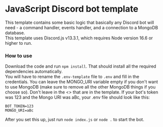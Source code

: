 # JavaScript Discord bot template
This template contains some basic logic that basically any Discord bot will need - a command handler, events handler, and a connection to a MongoDB database.<br>
This template uses Discord.js v13.3.1, which requires Node version 16.6 or higher to run.

### How to use
Download the code and run `npm install`. That should install all the required dependencies automatically.<br>
You will have to rename the `.env-template` file to `.env` and fill in the credentials. You can leave the MONGO_URI variable empty if you don't want to use MongoDB (make sure to remove all the other MongoDB things if you choose so). Don't leave in the <> that are in the template. If your bot's token was 123 and the Mongo URI was aBc, your .env file should look like this:<br>
```
BOT_TOKEN=123
MONGO_URI=aBc
```
After you set this up, just run `node index.js` or `node .` to start the bot.